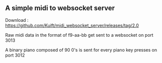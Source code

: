 ## A simple midi to websocket server

Download : https://github.com/Kuift/midi_websocket_server/releases/tag/2.0

Raw midi data in the format of f9-aa-bb get sent to a websocket on port 3013

A binary piano composed of 90 0's is sent for every piano key presses on port 3012